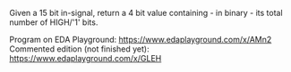 Given a 15 bit in-signal, return a 4 bit value containing - in binary - its total number of HIGH/'1' bits.

Program on EDA Playground: https://www.edaplayground.com/x/AMn2
Commented edition (not finished yet): https://www.edaplayground.com/x/GLEH
